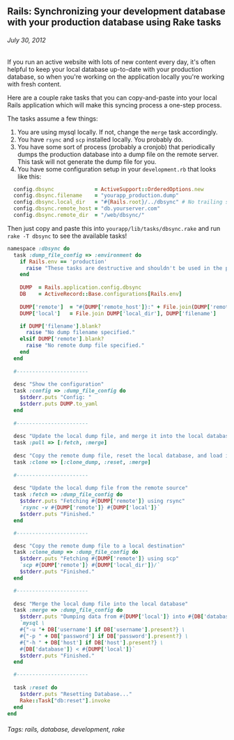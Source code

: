 ## Rails: Synchronizing your development database with your production database using Rake tasks
###### July 30, 2012

If you run an active website with lots of new content every day, it's often helpful to 
keep your local database up-to-date with your production database, so when you're working 
on the application locally you're working with fresh content.

Here are a couple rake tasks that you can copy-and-paste into your local Rails application 
which will make this syncing process a one-step process.

The tasks assume a few things:

1. You are using mysql locally. If not, change the `merge` task accordingly.
2. You have `rsync` and `scp` installed locally. You probably do.
3. You have some sort of process (probably a cronjob) that periodically dumps the production
   database into a dump file on the remote server. This task will not generate the dump file
   for you.
4. You have some configuration setup in your `development.rb` that looks like this:

```ruby
  config.dbsync             = ActiveSupport::OrderedOptions.new
  config.dbsync.filename    = "yourapp_production.dump"
  config.dbsync.local_dir   = "#{Rails.root}/../dbsync" # No trailing slash
  config.dbsync.remote_host = "db.yourserver.com"
  config.dbsync.remote_dir  = "/web/dbsync/"
```

Then just copy and paste this into `yourapp/lib/tasks/dbsync.rake` and run `rake -T dbsync` 
to see the available tasks!

```ruby
namespace :dbsync do
  task :dump_file_config => :environment do
    if Rails.env == 'production'
      raise "These tasks are destructive and shouldn't be used in the production environment."
    end
    
    DUMP  = Rails.application.config.dbsync
    DB    = ActiveRecord::Base.configurations[Rails.env]
    
    DUMP['remote']  = "#{DUMP['remote_host']}:" + File.join(DUMP['remote_dir'], DUMP['filename'])
    DUMP['local']   = File.join DUMP['local_dir'], DUMP['filename']

    if DUMP['filename'].blank?
      raise "No dump filename specified."
    elsif DUMP['remote'].blank?
      raise "No remote dump file specified."
    end
  end
  
  #-----------------------
  
  desc "Show the configuration"
  task :config => :dump_file_config do
    $stderr.puts "Config: "
    $stderr.puts DUMP.to_yaml
  end
    
  #-----------------------
    
  desc "Update the local dump file, and merge it into the local database"
  task :pull => [:fetch, :merge]
  
  desc "Copy the remote dump file, reset the local database, and load in the dump file"
  task :clone => [:clone_dump, :reset, :merge]
  
  #-----------------------
  
  desc "Update the local dump file from the remote source"
  task :fetch => :dump_file_config do
    $stderr.puts "Fetching #{DUMP['remote']} using rsync"
    `rsync -v #{DUMP['remote']} #{DUMP['local']}`
    $stderr.puts "Finished."
  end

  #-----------------------

  desc "Copy the remote dump file to a local destination"
  task :clone_dump => :dump_file_config do
    $stderr.puts "Fetching #{DUMP['remote']} using scp"
    `scp #{DUMP['remote']} #{DUMP['local_dir']}/`
    $stderr.puts "Finished."
  end

  #-----------------------
  
  desc "Merge the local dump file into the local database"
  task :merge => :dump_file_config do
    $stderr.puts "Dumping data from #{DUMP['local']} into #{DB['database']}"
    `mysql \
    #{"-u "+ DB['username'] if DB['username'].present?} \
    #{"-p " + DB['password'] if DB['password'].present?} \
    #{"-h " + DB['host'] if DB['host'].present?} \
    #{DB['database']} < #{DUMP['local']}`
    $stderr.puts "Finished."
  end

  #-----------------------
  
  task :reset do
    $stderr.puts "Resetting Database..."
    Rake::Task["db:reset"].invoke
  end
end
```

###### Tags: rails, database, development, rake

